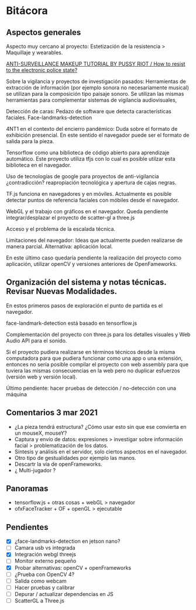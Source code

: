 # Bitácora

## Aspectos generales 

Aspecto muy cercano al proyecto: Estetización de la resistencia >  Maquillaje y wearables. 

[ANTI-SURVEILLANCE MAKEUP TUTORIAL BY PUSSY RIOT / How to resist to the electronic police state?](https://www.youtube.com/watch?v=Seex9ayhIfc&ab_channel=PussyRiot)

Sobre la vigilancia y proyectos de investigación pasados: Herramientas de extracción de información (por ejemplo sonora no necesariamente musical) se utilizan para la composición tipo paisaje sonoro. Se utilizan las mismas herramientas para complementar sistemas de vigilancia audiovisuales, 

Detección de caras: Pedazo de software que detecta características faciales. Face-landmarks-detection 

4NT1 en el contexto del encierro pandémico: Duda sobre el formato de exhibición presencial. En este sentido el navegador puede ser el formato de salida para la pieza.

Tensorflow como una biblioteca de código abierto para aprendizaje automático. Este proyecto utiliza tfjs con lo cual es posible utilzar esta biblioteca en el navegador.

Uso de tecnologías de google para proyectos de anti-vigilancia ¿contradicción? reapropiación tecnológica y apertura de cajas negras. 

TF.js funciona en navegadores y en móviles. Actualmente es posible detectar puntos de referencia faciales con móbiles desde el navegador. 

WebGL y el trabajo con gráficos en el navegador. Queda pendiente integrar/desplazar el proyecto de scatter-gl a three.js

Acceso y el problema de la escalada técnica.

Limitaciones del navegador: Ideas que actualmente pueden realizarse de manera parcial. Alternativa: aplicación local. 

En este último caso quedaría pendiente la realización del proyecto como aplicación, utilizar openCV y versiones anteriores de OpenFameworks.

## Organización del sistema y notas técnicas. Revisar Nuevas Modalidades. 

En estos primeros pasos de exploración el punto de partida es el navegador.

face-landmark-detection está basado en tensorflow.js

Complementación del proyecto con three.js para los detalles visuales y Web Audio API para el sonido.

Si el proyecto pudiera realizarse en términos técnicos desde la misma computadora para que pudiera funcionar como una app o una extensión, entonces no sería posible compilar el proyecto con web assembly para que tuviera las mismas consecuencias en la web pero no duplicar esfuerzos (versión web y versión local). 

Último pendiente: hacer pruebas de detección / no-detección con una máquina

## Comentarios 3 mar 2021

- ¿La pieza tendrá estructura? ¿Cómo usar esto sin que ese convierta en un mouseX, mouseY?
- Captura y envío de datos: expresiones > investigar sobre información facial > problematización de los datos. 
- Síntesis y análisis en el servidor, solo ciertos aspectos en el navegador.
- Otro tipo de gestualidades por ejemplo las manos. 
- Descartr la vía de openFrameworks. 
- ¿ Multi-jugador ?

## Panoramas

- tensorflow.js + otras cosas + webGL > navegador
- ofxFaceTracker + OF + openGL > ejecutable

## Pendientes

- [x] ¿face-landmarks-detection en jetson nano?
- [ ] Camara usb vs integrada
- [x] Integración webgl threejs
- [ ] Monitor externo pequeño
- [x] Probar alternativas: openCV + openFrameworks
- [ ] ¿Prueba con OpenCV 4?  
- [ ] Salida como webcam 
- [ ] Hacer pruebas y calibrar 
- [ ] Depurar / actualizar dependencias en JS
- [ ] ScatterGL a Three.js